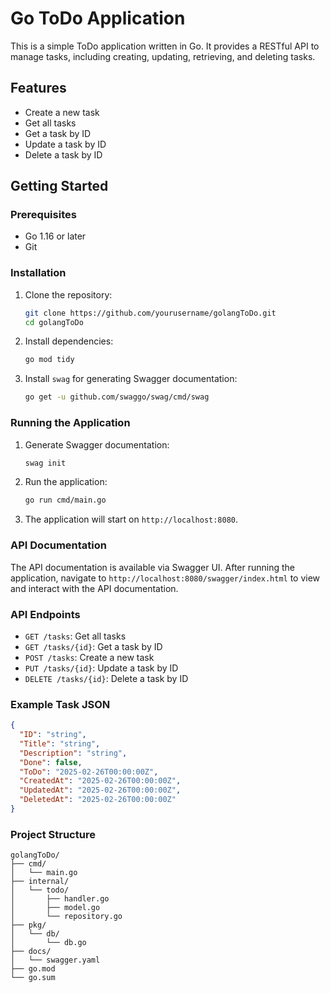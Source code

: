 # Go ToDo Application

This is a simple ToDo application written in Go. It provides a RESTful API to manage tasks, including creating, updating, retrieving, and deleting tasks.

## Features

- Create a new task
- Get all tasks
- Get a task by ID
- Update a task by ID
- Delete a task by ID

## Getting Started

### Prerequisites

- Go 1.16 or later
- Git

### Installation

1. Clone the repository:

    ```sh
    git clone https://github.com/yourusername/golangToDo.git
    cd golangToDo
    ```

2. Install dependencies:

    ```sh
    go mod tidy
    ```

3. Install `swag` for generating Swagger documentation:

    ```sh
    go get -u github.com/swaggo/swag/cmd/swag
    ```

### Running the Application

1. Generate Swagger documentation:

    ```sh
    swag init
    ```

2. Run the application:

    ```sh
    go run cmd/main.go
    ```

3. The application will start on `http://localhost:8080`.

### API Documentation

The API documentation is available via Swagger UI. After running the application, navigate to `http://localhost:8080/swagger/index.html` to view and interact with the API documentation.

### API Endpoints

- `GET /tasks`: Get all tasks
- `GET /tasks/{id}`: Get a task by ID
- `POST /tasks`: Create a new task
- `PUT /tasks/{id}`: Update a task by ID
- `DELETE /tasks/{id}`: Delete a task by ID

### Example Task JSON

```json
{
  "ID": "string",
  "Title": "string",
  "Description": "string",
  "Done": false,
  "ToDo": "2025-02-26T00:00:00Z",
  "CreatedAt": "2025-02-26T00:00:00Z",
  "UpdatedAt": "2025-02-26T00:00:00Z",
  "DeletedAt": "2025-02-26T00:00:00Z"
}
```

### Project Structure

```shell
golangToDo/
├── cmd/
│   └── main.go
├── internal/
│   └── todo/
│       ├── handler.go
│       ├── model.go
│       └── repository.go
├── pkg/
│   └── db/
│       └── db.go
├── docs/
│   └── swagger.yaml
├── go.mod
└── go.sum
```